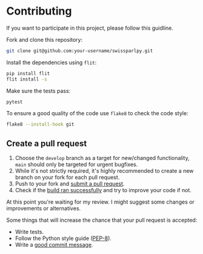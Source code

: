 # Contributing

If you want to participate in this project, please follow this guidline.

Fork and clone this repository:

```bash
git clone git@github.com:your-username/swissparlpy.git
```

Install the dependencies using `flit`:

```bash
pip install flit
flit install -s
```

Make sure the tests pass:

```bash
pytest
```

To ensure a good quality of the code use `flake8` to check the code style:

```bash
flake8 --install-hook git
```

## Create a pull request

1. Choose the `develop` branch as a target for new/changed functionality, `main` should only be targeted for urgent bugfixes.
2. While it's not strictly required, it's highly recommended to create a new branch on your fork for each pull request.
3. Push to your fork and [submit a pull request][pr].
4. Check if the [build ran successfully][ci] and try to improve your code if not.

At this point you're waiting for my review.
I might suggest some changes or improvements or alternatives.

Some things that will increase the chance that your pull request is accepted:

* Write tests.
* Follow the Python style guide ([PEP-8][pep8]).
* Write a [good commit message][commit].

[pr]: https://github.com/metaodi/swissparlpy/compare/
[ci]: https://github.com/metaodi/swissparlpy/actions
[pep8]: https://www.python.org/dev/peps/pep-0008/
[commit]: http://tbaggery.com/2008/04/19/a-note-about-git-commit-messages.html
